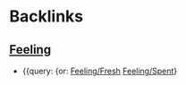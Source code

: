 
# Backlinks
## [Feeling](<Feeling.md>)
- {{query: {or: [Feeling/Fresh](<../Feeling/Fresh.md>) [Feeling/Spent](<../Feeling/Spent.md>)}

